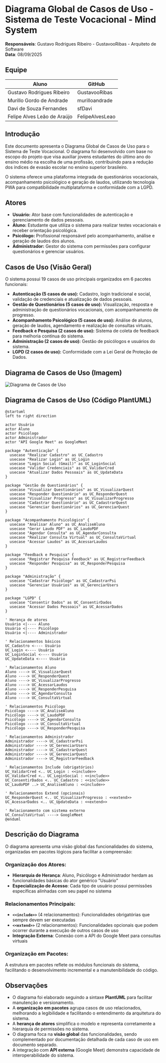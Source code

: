 # Diagrama Global de Casos de Uso - Sistema de Teste Vocacional - Mind System

**Responsáveis**: Gustavo Rodrigues Ribeiro - GustavooRibas - Arquiteto de Software \
**Data**: 08/09/2025

## Equipe
| Aluno | GitHub |
|-------------|-------------|
|Gustavo Rodrigues Ribeiro | GustavooRibas
|Murillo Gordo de Andrade | murilloandrade
|Davi de Souza Fernandes | sfDavi
|Felipe Alves Leão de Araújo| FelipeAlvesLeao

## Introdução

Este documento apresenta o Diagrama Global de Casos de Uso para o Sistema de Teste Vocacional. O diagrama foi desenvolvido com base no escopo do projeto que visa auxiliar jovens estudantes do último ano do ensino médio na escolha de uma profissão, contribuindo para a redução dos índices de evasão escolar no ensino superior brasileiro.

O sistema oferece uma plataforma integrada de questionários vocacionais, acompanhamento psicológico e geração de laudos, utilizando tecnologia PWA para compatibilidade multiplataforma e conformidade com a LGPD.

## Atores

- **Usuário:** Ator base com funcionalidades de autenticação e gerenciamento de dados pessoais.
- **Aluno:** Estudante que utiliza o sistema para realizar testes vocacionais e receber orientação psicológica.
- **Psicólogo:** Profissional responsável pelo acompanhamento, análise e geração de laudos dos alunos.
- **Administrador:** Gestor do sistema com permissões para configurar questionários e gerenciar usuários.

## Casos de Uso (Visão Geral)

O sistema possui 19 casos de uso principais organizados em 6 pacotes funcionais:

- **Autenticação (5 casos de uso):** Cadastro, login tradicional e social, validação de credenciais e atualização de dados pessoais.
- **Gestão de Questionários (5 casos de uso):** Visualização, resposta e administração de questionários vocacionais, com acompanhamento de progresso.
- **Acompanhamento Psicológico (5 casos de uso):** Análise de alunos, geração de laudos, agendamento e realização de consultas virtuais.
- **Feedback e Pesquisa (2 casos de uso):** Sistema de coleta de feedback para melhoria contínua do sistema.
- **Administração (2 casos de uso):** Gestão de psicólogos e usuários do sistema.
- **LGPD (2 casos de uso):** Conformidade com a Lei Geral de Proteção de Dados.

## Diagrama de Casos de Uso (Imagem)
![Diagrama de Casos de Uso](./casos_de_uso_mind_system.png)

## Diagrama de Casos de Uso (Código PlantUML)

```plantuml
@startuml
left to right direction

actor Usuário
actor Aluno
actor Psicólogo
actor Administrador
actor "API Google Meet" as GoogleMeet

package "Autenticação" {
  usecase "Realizar Cadastro" as UC_Cadastro
  usecase "Realizar Login" as UC_Login
  usecase "Login Social (Gmail)" as UC_LoginSocial
  usecase "Validar Credenciais" as UC_ValidarCred
  usecase "Atualizar Dados Pessoais" as UC_UpdateData
}

package "Gestão de Questionários" {
  usecase "Visualizar Questionários" as UC_VisualizarQuest
  usecase "Responder Questionário" as UC_ResponderQuest
  usecase "Visualizar Progresso" as UC_VisualizarProgresso
  usecase "Cadastrar Questionário" as UC_CadastrarQuest
  usecase "Gerenciar Questionários" as UC_GerenciarQuest
}

package "Acompanhamento Psicológico" {
  usecase "Analisar Aluno" as UC_AnaliseAluno
  usecase "Gerar Laudo PDF" as UC_LaudoPDF
  usecase "Agendar Consulta" as UC_AgendarConsulta
  usecase "Realizar Consulta Virtual" as UC_ConsultaVirtual
  usecase "Acessar Laudos" as UC_AcessarLaudos
}

package "Feedback e Pesquisa" {
  usecase "Registrar Pesquisa Feedback" as UC_RegistrarFeedback
  usecase "Responder Pesquisa" as UC_ResponderPesquisa
}

package "Administração" {
  usecase "Cadastrar Psicólogo" as UC_CadastrarPsi
  usecase "Gerenciar Usuários" as UC_GerenciarUsers
}

package "LGPD" {
  usecase "Consentir Dados" as UC_ConsentirDados
  usecase "Acessar Dados Pessoais" as UC_AcessarDados
}

' Herança de atores
Usuário <|---- Aluno
Usuário <|---- Psicólogo
Usuário <|---- Administrador

' Relacionamentos básicos
UC_Cadastro <---- Usuário
UC_Login <---- Usuário
UC_LoginSocial <---- Usuário
UC_UpdateData <---- Usuário

' Relacionamentos Aluno
Aluno ----> UC_VisualizarQuest
Aluno ----> UC_ResponderQuest
Aluno ----> UC_VisualizarProgresso
Aluno ----> UC_AcessarLaudos
Aluno ----> UC_ResponderPesquisa
Aluno ----> UC_AgendarConsulta
Aluno ----> UC_ConsultaVirtual

' Relacionamentos Psicólogo
Psicólogo ----> UC_AnaliseAluno
Psicólogo ----> UC_LaudoPDF
Psicólogo ----> UC_AgendarConsulta
Psicólogo ----> UC_ConsultaVirtual
Psicólogo ----> UC_ResponderPesquisa

' Relacionamentos Administrador
Administrador ----> UC_CadastrarPsi
Administrador ----> UC_GerenciarUsers
Administrador ----> UC_CadastrarQuest
Administrador ----> UC_GerenciarQuest
Administrador ----> UC_RegistrarFeedback

' Relacionamentos Include (obrigatórios)
UC_ValidarCred <.. UC_Login : <<include>>
UC_ValidarCred <.. UC_LoginSocial : <<include>>
UC_ConsentirDados <.. UC_Cadastro : <<include>>
UC_LaudoPDF ..> UC_AnaliseAluno : <<include>>

' Relacionamentos Extend (opcionais)
UC_ResponderQuest <.. UC_VisualizarProgresso : <<extend>>
UC_AcessarDados <.. UC_UpdateData : <<extend>>

' Relacionamento com sistema externo
UC_ConsultaVirtual ----> GoogleMeet
@enduml
```

## Descrição do Diagrama

O diagrama apresenta uma visão global das funcionalidades do sistema, organizadas em pacotes lógicos para facilitar a compreensão:

### Organização dos Atores:
- **Hierarquia de Herança**: Aluno, Psicólogo e Administrador herdam as funcionalidades básicas do ator genérico "Usuário"
- **Especialização de Acesso**: Cada tipo de usuário possui permissões específicas alinhadas com seu papel no sistema

### Relacionamentos Principais:
- **`<<include>>`** (4 relacionamentos): Funcionalidades obrigatórias que sempre devem ser executadas
- **`<<extend>>`** (2 relacionamentos): Funcionalidades opcionais que podem ocorrer durante a execução de outros casos de uso
- **Integração Externa**: Conexão com a API do Google Meet para consultas virtuais

### Organização em Pacotes:
A estrutura em pacotes reflete os módulos funcionais do sistema, facilitando o desenvolvimento incremental e a manutenibilidade do código.

## Observações

- O diagrama foi elaborado seguindo a sintaxe **PlantUML** para facilitar manutenção e versionamento.
- A **organização em pacotes** agrupa casos de uso relacionados, melhorando a legibilidade e facilitando o entendimento da arquitetura do sistema.
- A **herança de atores** simplifica o modelo e representa corretamente a hierarquia de permissões no sistema.
- O diagrama foca na **visão global** das funcionalidades, sendo complementado por documentação detalhada de cada caso de uso em documento separado.
- A integração com **API externa** (Google Meet) demonstra capacidade de interoperabilidade do sistema.
